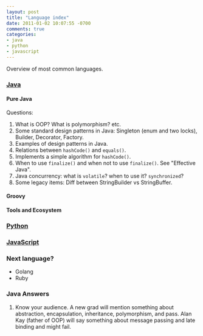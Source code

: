 ```yaml
---
layout: post
title: "Language index"
date: 2011-01-02 10:07:55 -0700
comments: true
categories: 
- java
- python
- javascript
---
```


Overview of most common languages.

### [Java](https://tdongsi.github.io/java/)

#### Pure Java

Questions:

1. What is OOP? What is polymorphism? etc.
2. Some standard design patterns in Java: Singleton (enum and two locks), Builder, Decorator, Factory.
3. Examples of design patterns in Java.
4. Relations between `hashCode()` and `equals()`.
5. Implements a simple algorithm for `hashCode()`.
6. When to use `finalize()` and when not to use `finalize()`. See "Effective Java".
7. Java concurrency: what is `volatile`? when to use it? `synchronized`?
8. Some legacy items: Diff between StringBuilder vs StringBuffer. 

#### Groovy

#### Tools and Ecosystem

### [Python](https://tdongsi.github.io/python/)

### [JavaScript](https://tdongsi.github.io/javascript/)

### Next language?

* Golang
* Ruby

<!--more-->

### Java Answers

1. Know your audience. 
   A new grad will mention something about abstraction, encapsulation, inheritance, polymorphism, and pass. 
   Alan Kay (father of OOP) will say something about message passing and late binding and might fail. 